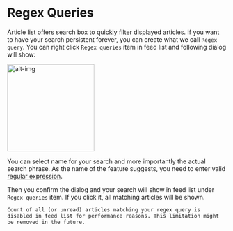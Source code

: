 Regex Queries
=============
Article list offers search box to quickly filter displayed articles. If you want to have your search persistent forever, you can create what we call `Regex query`. You can right click `Regex queries` item in feed list and following dialog will show:

<img alt="alt-img" src="images/query-dialog.png" width="200px">

You can select name for your search and more importantly the actual search phrase. As the name of the feature suggests, you need to enter valid [regular expression](https://learn.microsoft.com/en-us/dotnet/standard/base-types/regular-expression-language-quick-reference).

Then you confirm the dialog and your search will show in feed list under `Regex queries` item. If you click it, all matching articles will be shown.

```{attention}
Count of all (or unread) articles matching your regex query is disabled in feed list for performance reasons. This limitation might be removed in the future.
```